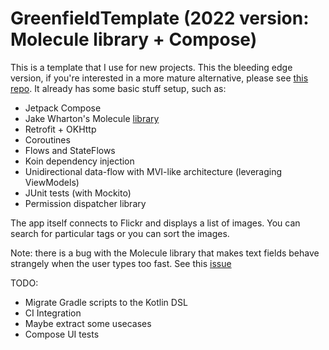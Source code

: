 # GreenfieldTemplate (2022 version: Molecule library + Compose)

This is a template that I use for new projects. This the bleeding edge version, if you're interested
in a more mature alternative, please see [this repo](https://github.com/acristescu/GreenfieldTemplate).
It already has some basic stuff setup, such as:

* Jetpack Compose
* Jake Wharton's Molecule [library](https://code.cash.app/the-state-of-managing-state-with-compose)
* Retrofit + OKHttp
* Coroutines
* Flows and StateFlows
* Koin dependency injection
* Unidirectional data-flow with MVI-like architecture (leveraging ViewModels)
* JUnit tests (with Mockito)
* Permission dispatcher library

The app itself connects to Flickr and displays a list of images. You can search for
particular tags or you can sort the images.

Note: there is a bug with the Molecule library that makes text fields behave strangely when the user
types too fast. See this [issue](https://github.com/cashapp/molecule/issues/63)

TODO:
* Migrate Gradle scripts to the Kotlin DSL
* CI Integration
* Maybe extract some usecases
* Compose UI tests